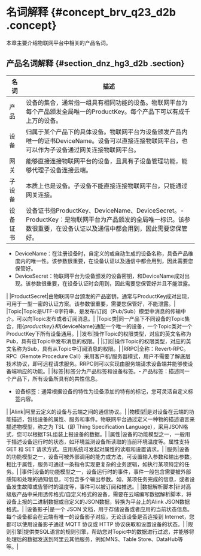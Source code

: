 # 名词解释 {#concept_brv_q23_d2b .concept}

本章主要介绍物联网平台中相关的产品名词。

## 产品名词解释 {#section_dnz_hg3_d2b .section}

|名词|描述|
|--|--|
|产品|设备的集合，通常指一组具有相同功能的设备。物联网平台为每个产品颁发全局唯一的ProductKey。每个产品下可以有成千上万的设备。|
|设备|归属于某个产品下的具体设备。物联网平台为设备颁发产品内唯一的证书DeviceName。设备可以直接连接物联网平台，也可以作为子设备通过网关连接物联网平台。|
|网关|能够直接连接物联网平台的设备，且具有子设备管理功能，能够代理子设备连接云端。|
|子设备|本质上也是设备。子设备不能直接连接物联网平台，只能通过网关连接。|
|设备证书|设备证书指ProductKey、DeviceName、DeviceSecret。-   ProductKey：是物联网平台为产品颁发的全局唯一标识。该参数很重要，在设备认证以及通信中都会用到，因此需要您保管好。
-   DeviceName：在注册设备时，自定义的或自动生成的设备名称，具备产品维度内的唯一性。该参数很重要，在设备认证以及通信中都会用到，因此需要您保管好。
-   DeviceSecret：物联网平台为设备颁发的设备密钥，和DeviceName成对出现。该参数很重要，在设备认证时会用到，因此需要您保管好并且不能泄露。

|
|ProductSecret|由物联网平台颁发的产品密钥，通常与ProductKey成对出现，可用于一型一密的认证方案。该参数很重要，需要您保管好，不能泄露。|
|Topic|Topic是UTF-8字符串，是发布/订阅（Pub/Sub）模型中消息的传输中介。可以向Topic发布或者订阅消息。|
|Topic类|同一产品下不同设备的Topic集合，用$\{productkey\}和$\{deviceName\}通配一个唯一的设备，一个Topic类对一个ProductKey下所有设备通用。|
|发布|操作Topic的权限类型，对应的英文名称为Pub，具有往Topic中发布消息的权限。|
|订阅|操作Topic的权限类型，对应的英文名称为Sub，具有从Topic中订阅消息的权限。|
|RRPC|全称：Revert-RPC。RPC（Remote Procedure Call）采用客户机/服务器模式，用户不需要了解底层技术协议，即可远程请求服务。RRPC则可以实现由服务端请求设备端并能够使设备端响应的功能。|
|标签|标签分为产品标签和设备标签。-   产品标签：描述同一个产品下，所有设备所具有的共性信息。
-   设备标签：通常根据设备的特性为设备添加的特有的标记，您可灵活自定义标签内容。

|
|Alink|阿里云定义的设备与云端之间的通信协议。|
|物模型|是对设备在云端的功能描述，包括设备的属性、服务和事件。物联网平台通过定义一种物的描述语言来描述物模型，称之为 TSL（即 Thing Specification Language），采用JSON格式，您可以根据TSL组装上报设备的数据。|
|属性|设备的功能模型之一，一般用于描述设备运行时的状态，如环境监测设备所读取的当前环境温度等。属性支持 GET 和 SET 请求方式。应用系统可发起对属性的读取和设置请求。|
|服务|设备的功能模型之一，设备可被外部调用的能力或方法，可设置输入参数和输出参数。相比于属性，服务可通过一条指令实现更复杂的业务逻辑，如执行某项特定的任务。|
|事件|设备的功能模型之一，设备运行时的事件，事件一般包含需要被外部感知和处理的通知信息，可包含多个输出参数。如，某项任务完成的信息，或者设备发生故障或告警时的温度等，事件可以被订阅和推送。|
|数据解析脚本|针对高级版产品中采用透传格式/自定义格式的设备，需要在云端编写数据解析脚本，将设备上报的二进制数据或自定义的JSON数据，转换为平台上的Alink JSON数据格式。|
|设备影子|是一个 JSON 文档，用于存储设备或者应用的当前状态信息。每个设备都会在云端有唯一的设备影子对应，无论该设备是否连接到 Internet，您都可以使用设备影子通过 MQTT 协议或 HTTP 协议获取和设置设备的状态。|
|规则引擎|提供类SQL语言的规则引擎，帮助您对Topic中的数据进行过滤，并能够将处理后的数据发送到阿里云其他服务，例如MNS、Table Store、DataHub等等。|

